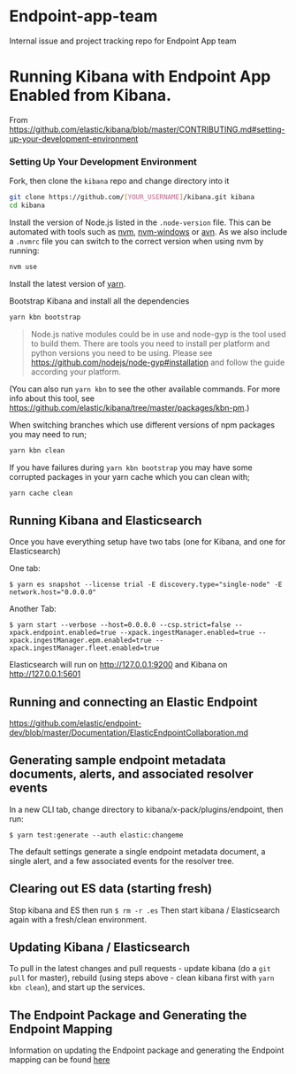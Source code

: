 # Endpoint-app-team

Internal issue and project tracking repo for Endpoint App team

# Running Kibana with Endpoint App Enabled from Kibana.

From https://github.com/elastic/kibana/blob/master/CONTRIBUTING.md#setting-up-your-development-environment

### Setting Up Your Development Environment

Fork, then clone the `kibana` repo and change directory into it

```bash
git clone https://github.com/[YOUR_USERNAME]/kibana.git kibana
cd kibana
```

Install the version of Node.js listed in the `.node-version` file. This can be automated with tools such as [nvm](https://github.com/creationix/nvm), [nvm-windows](https://github.com/coreybutler/nvm-windows) or [avn](https://github.com/wbyoung/avn). As we also include a `.nvmrc` file you can switch to the correct version when using nvm by running:

```bash
nvm use
```

Install the latest version of [yarn](https://yarnpkg.com).

Bootstrap Kibana and install all the dependencies

```bash
yarn kbn bootstrap
```

> Node.js native modules could be in use and node-gyp is the tool used to build them. There are tools you need to install per platform and python versions you need to be using. Please see https://github.com/nodejs/node-gyp#installation and follow the guide according your platform.

(You can also run `yarn kbn` to see the other available commands. For more info about this tool, see https://github.com/elastic/kibana/tree/master/packages/kbn-pm.)

When switching branches which use different versions of npm packages you may need to run;

```bash
yarn kbn clean
```

If you have failures during `yarn kbn bootstrap` you may have some corrupted packages in your yarn cache which you can clean with;

```bash
yarn cache clean
```

## Running Kibana and Elasticsearch

Once you have everything setup have two tabs (one for Kibana, and one for Elasticsearch)

One tab:

`$ yarn es snapshot --license trial -E discovery.type="single-node" -E network.host="0.0.0.0"`

Another Tab:

`$ yarn start --verbose --host=0.0.0.0 --csp.strict=false --xpack.endpoint.enabled=true --xpack.ingestManager.enabled=true --xpack.ingestManager.epm.enabled=true --xpack.ingestManager.fleet.enabled=true`


Elasticsearch will run on http://127.0.0.1:9200 and Kibana on http://127.0.0.1:5601

## Running and connecting an Elastic Endpoint

https://github.com/elastic/endpoint-dev/blob/master/Documentation/ElasticEndpointCollaboration.md

## Generating sample endpoint metadata documents, alerts, and associated resolver events

In a new CLI tab, change directory to kibana/x-pack/plugins/endpoint, then run:

`$ yarn test:generate --auth elastic:changeme`

The default settings generate a single endpoint metadata document, a single alert, and a few associated events for the resolver tree.

## Clearing out ES data (starting fresh)

Stop kibana and ES then run
`$ rm -r .es`
Then start kibana / Elasticsearch again with a fresh/clean environment.

## Updating Kibana / Elasticsearch

To pull in the latest changes and pull requests - update kibana (do a `git pull` for master), rebuild (using steps above - clean kibana first with `yarn kbn clean`), and start up the services.

## The Endpoint Package and Generating the Endpoint Mapping

Information on updating the Endpoint package and generating the Endpoint mapping can be found [here](./PACKAGE.md)
